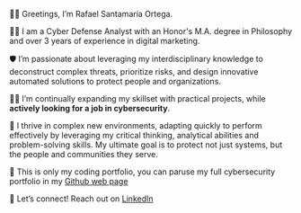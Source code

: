 🧙‍♂️ Greetings, I’m Rafael Santamaría Ortega.

👨‍💻 I am a Cyber Defense Analyst with an Honor's M.A. degree in Philosophy and over 3 years of experience in digital marketing. 

🛡️ I’m passionate about leveraging my interdisciplinary knowledge to deconstruct complex threats, prioritize risks, and design innovative automated solutions to protect people and organizations. 

👨‍🎓 I’m continually expanding my skillset with practical projects, while **actively looking for a job in cybersecurity**.

🧠 I thrive in complex new environments, adapting quickly to perform effectively by leveraging my critical thinking, analytical abilities and problem-solving skills. My ultimate goal is to protect not just systems, but the people and communities they serve.

🔎 This is only my coding portfolio, you can paruse my full cybersecurity portfolio in my [Github web page](https://rafael-santamaria-ortega.github.io/) 

🤝 Let’s connect! Reach out on [LinkedIn](https://www.linkedin.com/in/rafael-santamaria-ortega)
